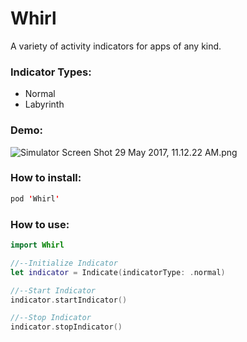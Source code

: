 # Whirl
A variety of activity indicators for apps of any kind.

### Indicator Types:
- Normal
- Labyrinth


### Demo:
![Simulator Screen Shot 29 May 2017, 11.12.22 AM.png](https://postimg.org/image/nr1l8ezcz/)

### How to install:
```swift
pod 'Whirl'
```

### How to use:
```swift
import Whirl
```

```swift
//--Initialize Indicator
let indicator = Indicate(indicatorType: .normal)

//--Start Indicator
indicator.startIndicator()

//--Stop Indicator
indicator.stopIndicator()
```
